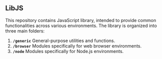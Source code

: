 ## LibJS

This repository contains JavaScript library, intended to provide common functionalities across various environments. The library is organized into three main folders:

1. **`/generic`** General-purpose utilities and functions.
2. **`/browser`** Modules specifically for web browser environments.
3. **`/node`** Modules specifically for Node.js environments.